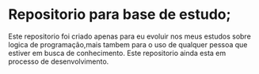 # Repositorio para base de estudo;
Este repositorio foi criado apenas para eu evoluir nos meus estudos sobre logica de programação,mais tambem para o uso de qualquer pessoa que estiver em busca de conhecimento.
Este repositorio ainda esta em processo de desenvolvimento.
